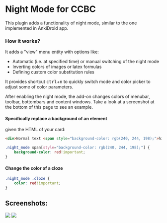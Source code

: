 # Night Mode for CCBC

This plugin adds a functionality of night mode, similar to the one implemented in AnkiDroid app.

### How it works?

It adds a "view" menu entity with options like:
- Automatic (i.e. at specified time) or manual switching of the night mode
- Inverting colors of images or latex formulas
- Defining custom color substitution rules

It provides shortcut <kbd>ctrl</kbd>+<kbd>n</kbd> to quickly switch mode and color picker to adjust some of color parameters.

After enabling the night mode, the add-on changes colors of menubar, toolbar, bottombars and content windows. Take a look at a screenshot at the bottom of this page to see an example.


#### Specifically replace a background of an element

given the HTML of your card:

```html
<div>Normal text <span style="background-color: rgb(240, 244, 198);">highlighted text</span></div>
```

```css
.night_mode span[style="background-color: rgb(240, 244, 198);"] {
    background-color: red!important;
}
```

#### Change the color of a cloze

```css
.night_mode .cloze {
    color: red!important;
}
```



## Screenshots:

<img src="https://github.com/lovac42/CCBC-Night-Mode/blob/master/screenshots/mainwindow.png?raw=true">  


<img src="https://github.com/lovac42/CCBC-Night-Mode/blob/master/screenshots/browser.png?raw=true">  

